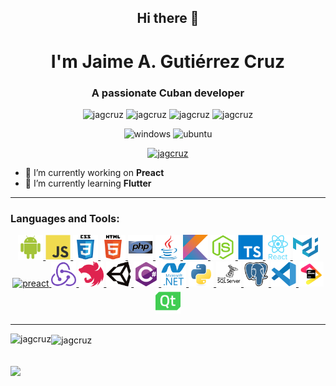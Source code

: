 <h2 align="center">Hi there 👋</h2>
<h1 align="center">I'm Jaime A. Gutiérrez Cruz</h1>
<h3 align="center">A passionate Cuban developer</h3>

<!--
**jagcruz/jagcruz** is a ✨ _special_ ✨ repository because its `README.md` (this file) appears on your GitHub profile.

Here are some ideas to get you started:

- 👯 I’m looking to collaborate on ...
- 🤔 I’m looking for help with ...
- 💬 Ask me about ...
- 📫 How to reach me: ...
- 😄 Pronouns: ...
- ⚡ Fun fact: ...
-->

<p align="center">
  <img src="https://wakatime.com/badge/user/73bceb1f-b085-46a3-8d44-4ff384a4c94c.svg?style=flat" alt="jagcruz" />
  <img src="https://img.shields.io/github/followers/jagcruz.svg?label=Follow&style=flat" alt="jagcruz" />
  <img src="https://img.shields.io/stackexchange/stackoverflow/r/12452827?label=StackOverflow%20Reputation&style=flat" alt="jagcruz" />
  <img src="https://img.shields.io/github/last-commit/jagcruz/jagcruz?label=Updated&style=flat" alt="jagcruz" />
  <!-- <img src="https://img.shields.io/website?url=https%3A%2F%2Fjagcruz.github.io%2F?style=flat" alt="jagcruz" /> -->
</p>

<p align="center">
  <img src="https://img.shields.io/badge/Windows-0078D6?style=for-the-badge&logo=windows&logoColor=white" alt="windows" />
  <img src="https://img.shields.io/badge/Ubuntu-E95420?style=for-the-badge&logo=ubuntu&logoColor=white" alt="ubuntu" />
</p>

<p align="center">
  <a href="https://github.com/ryo-ma/github-profile-trophy">
    <img src="https://github-profile-trophy.vercel.app/?username=jagcruz&theme=onedark" alt="jagcruz" />
  </a>
</p>

- 🔭 I’m currently working on **Preact**
- 🌱 I’m currently learning **Flutter**

<hr />

### Languages and Tools:

<p align="center">
  <a href="https://developer.android.com/" target="_blank" rel="noreferrer">
    <img src="https://raw.githubusercontent.com/devicons/devicon/master/icons/android/android-original.svg" alt="android" width="40" height="40"/>
  </a>
  <a href="https://developer.mozilla.org/en-US/docs/Web/JavaScript" target="_blank" rel="noreferrer"> 
    <img src="https://raw.githubusercontent.com/devicons/devicon/master/icons/javascript/javascript-original.svg" alt="javascript" width="40" height="40"/>
  </a>
  <a href="https://www.w3schools.com/css/" target="_blank" rel="noreferrer">
    <img src="https://raw.githubusercontent.com/devicons/devicon/master/icons/css3/css3-original-wordmark.svg" alt="css3" width="40" height="40"/>
  </a>
  <a href="https://www.w3schools.com/html/" target="_blank" rel="noreferrer"> 
    <img src="https://raw.githubusercontent.com/devicons/devicon/master/icons/html5/html5-original-wordmark.svg" alt="html5" width="40" height="40"/>
  </a>
  <a href="https://www.php.net/" target="_blank" rel="noreferrer"> 
    <img src="https://raw.githubusercontent.com/devicons/devicon/master/icons/php/php-original.svg" alt="php" width="40" height="40"/>
  </a>
  <a href="https://www.java.com" target="_blank" rel="noreferrer"> <img src="https://raw.githubusercontent.com/devicons/devicon/master/icons/java/java-original.svg" alt="java" width="40" height="40"/>
  </a>
  <a href="https://kotlinlang.org/" target="_blank" rel="noreferrer"> 
    <img src="https://raw.githubusercontent.com/devicons/devicon/master/icons/kotlin/kotlin-original.svg" alt="kotlin" width="40" height="40"/>
  </a>
  <a href="https://nodejs.org/" target="_blank" rel="noreferrer"> 
    <img src="https://raw.githubusercontent.com/devicons/devicon/master/icons/nodejs/nodejs-original.svg" alt="nodejs" width="40" height="40"/>
  </a>
  <a href="https://www.typescriptlang.org/" target="_blank" rel="noreferrer"> 
    <img src="https://raw.githubusercontent.com/devicons/devicon/master/icons/typescript/typescript-original.svg" alt="typescript" width="40" height="40"/>
  </a>
  <a href="https://reactjs.org/" target="_blank" rel="noreferrer">
    <img src="https://raw.githubusercontent.com/devicons/devicon/master/icons/react/react-original-wordmark.svg" alt="react" width="40" height="40"/>
  </a>
  <a href="https://mui.com/" target="_blank" rel="noreferrer">
    <img src="https://raw.githubusercontent.com/devicons/devicon/master/icons/materialui/materialui-original.svg" alt="materialui" width="40" height="40"/>
  </a>
  <a href="https://preactjs.com/" target="_blank" rel="noreferrer">
    <img src="https://avatars.githubusercontent.com/u/26872990?s=200&v=4" alt="preact" width="40" height="40"/>
  </a>
  <a href="https://redux.js.org/" target="_blank" rel="noreferrer">
    <img src="https://raw.githubusercontent.com/devicons/devicon/master/icons/redux/redux-original.svg" alt="redux" width="40" height="40"/>
  </a>
  <a href="https://nestjs.com/" target="_blank" rel="noreferrer">
    <img src="https://raw.githubusercontent.com/devicons/devicon/master/icons/nestjs/nestjs-plain.svg" alt="nestjs" width="40" height="40"/>
  </a>
  <a href="https://unity.com/" target="_blank" rel="noreferrer">
    <img src="https://raw.githubusercontent.com/devicons/devicon/master/icons/unity/unity-original.svg" alt="unity" width="40" height="40"/>
  </a>
  <a href="https://docs.microsoft.com/dotnet/csharp/" target="_blank" rel="noreferrer">
    <img src="https://raw.githubusercontent.com/devicons/devicon/master/icons/csharp/csharp-original.svg" alt="csharp" width="40" height="40"/>
  </a>
  <a href="https://docs.microsoft.com/dotnet/" target="_blank" rel="noreferrer">
    <img src="https://raw.githubusercontent.com/devicons/devicon/master/icons/dot-net/dot-net-plain-wordmark.svg" alt="donet" width="40" height="40"/>
  </a>
  <a href="https://www.python.org/" target="_blank" rel="noreferrer">
    <img src="https://raw.githubusercontent.com/devicons/devicon/master/icons/python/python-original.svg" alt="python" width="40" height="40"/>
  </a>
  <a href="https://www.microsoft.com/sql-server" target="_blank" rel="noreferrer">
    <img src="https://raw.githubusercontent.com/devicons/devicon/master/icons/microsoftsqlserver/microsoftsqlserver-plain-wordmark.svg" alt="microsoftsqlserver" width="40" height="40"/>
  </a>
  <a href="https://www.postgresql.org/" target="_blank" rel="noreferrer">
    <img src="https://raw.githubusercontent.com/devicons/devicon/master/icons/postgresql/postgresql-original.svg" alt="postgresql" width="40" height="40"/>
  </a>
  <a href="https://code.visualstudio.com/" target="_blank" rel="noreferrer">
    <img src="https://raw.githubusercontent.com/devicons/devicon/master/icons/vscode/vscode-original.svg" alt="vscode" width="40" height="40"/>
  </a>
  <a href="https://www.jetbrains.com/" target="_blank" rel="noreferrer">
    <img src="https://raw.githubusercontent.com/devicons/devicon/master/icons/jetbrains/jetbrains-original.svg" alt="vscode" width="40" height="40"/>
  </a>
  <a href="https://www.qt.io/" target="_blank" rel="noreferrer">
    <img src="https://raw.githubusercontent.com/devicons/devicon/master/icons/qt/qt-original.svg" alt="qt" width="40" height="40"/>
  </a>
</p>

<hr />

<p style="display: block">
  <img align="left" src="https://github-readme-stats.vercel.app/api?username=jagcruz&show_icons=true&locale=en&count_private=true&theme=onedark" alt="jagcruz" />
</p>

<p>
  <img align="center" src="https://github-readme-stats.vercel.app/api/top-langs?username=jagcruz&langs_count=10&show_icons=true&locale=en&layout=compact&theme=onedark" alt="jagcruz" />
</p>

<br />

<img align="center" src="https://wakatime.com/share/@jagcruz/91d333b3-91b5-4955-8660-2a7f2dacdb2c.svg" />
